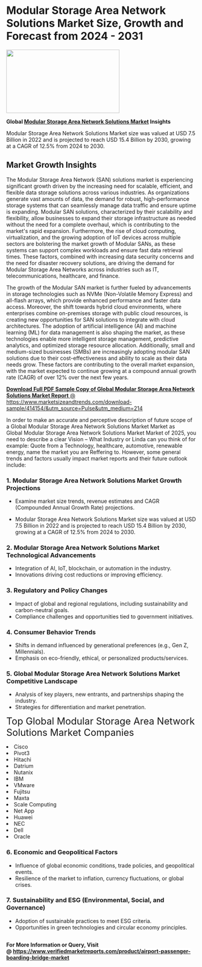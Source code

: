 <H1>Modular Storage Area Network Solutions Market Size, Growth and Forecast from 2024 - 2031</H1><img class="aligncenter size-medium wp-image-584254" src="https://thirdeyenews.in/wp-content/uploads/2024/09/Global-Market-Research-300x168.jpeg" alt="" width="300" height="168" /><p><strong>Global&nbsp;<a href="https://www.marketsizeandtrends.com/download-sample/414154/&amp;utm_source=Pulse&amp;utm_medium=214">Modular Storage Area Network Solutions Market</a> Insights</strong></p><p>Modular Storage Area Network Solutions Market size was valued at USD 7.5 Billion in 2022 and is projected to reach USD 15.4 Billion by 2030, growing at a CAGR of 12.5% from 2024 to 2030.</p><p><h2>Market Growth Insights</h2> <p>The Modular Storage Area Network (SAN) solutions market is experiencing significant growth driven by the increasing need for scalable, efficient, and flexible data storage solutions across various industries. As organizations generate vast amounts of data, the demand for robust, high-performance storage systems that can seamlessly manage data traffic and ensure uptime is expanding. Modular SAN solutions, characterized by their scalability and flexibility, allow businesses to expand their storage infrastructure as needed without the need for a complete overhaul, which is contributing to the market's rapid expansion. Furthermore, the rise of cloud computing, virtualization, and the growing adoption of IoT devices across multiple sectors are bolstering the market growth of Modular SANs, as these systems can support complex workloads and ensure fast data retrieval times. These factors, combined with increasing data security concerns and the need for disaster recovery solutions, are driving the demand for Modular Storage Area Networks across industries such as IT, telecommunications, healthcare, and finance.</p> <p><a href="#"></a></p> <p>The growth of the Modular SAN market is further fueled by advancements in storage technologies such as NVMe (Non-Volatile Memory Express) and all-flash arrays, which provide enhanced performance and faster data access. Moreover, the shift towards hybrid cloud environments, where enterprises combine on-premises storage with public cloud resources, is creating new opportunities for SAN solutions to integrate with cloud architectures. The adoption of artificial intelligence (AI) and machine learning (ML) for data management is also shaping the market, as these technologies enable more intelligent storage management, predictive analytics, and optimized storage resource allocation. Additionally, small and medium-sized businesses (SMBs) are increasingly adopting modular SAN solutions due to their cost-effectiveness and ability to scale as their data needs grow. These factors are contributing to the overall market expansion, with the market expected to continue growing at a compound annual growth rate (CAGR) of over 12% over the next few years.</p> <p><a href="#"></p><p><span class=""><strong>Download Full PDF Sample Copy of Global Modular Storage Area Network Solutions Market Report</strong> @ <a href="https://www.marketsizeandtrends.com/download-sample/414154/&amp;utm_source=Pulse&amp;utm_medium=214" target="_blank">https://www.marketsizeandtrends.com/download-sample/414154/&amp;utm_source=Pulse&amp;utm_medium=214</a></span></p><p>In order to make an accurate and perceptive description of future scope of a Global&nbsp;Modular Storage Area Network Solutions Market Market as Global&nbsp;Modular Storage Area Network Solutions Market Market of 2025, you need to describe a clear Vision &ndash; What Industry or Linda can you think of for example: Quote from a Technology, healthcare, automotive, renewable energy, name the market you are Reffering to. However, some general trends and factors usually impact market reports and their future outlook include:</p><h3>1.&nbsp;<strong>Modular Storage Area Network Solutions Market Growth Projections</strong></h3><ul><li>Examine market size trends, revenue estimates and CAGR (Compounded Annual Growth Rate) projections.</li><li><p>Modular Storage Area Network Solutions Market size was valued at USD 7.5 Billion in 2022 and is projected to reach USD 15.4 Billion by 2030, growing at a CAGR of 12.5% from 2024 to 2030.</p></li></ul><h3>2.&nbsp;<strong>Modular Storage Area Network Solutions Market Technological Advancements</strong></h3><ul><li>Integration of AI, IoT, blockchain, or automation in the industry.</li><li>Innovations driving cost reductions or improving efficiency.</li></ul><h3>3.&nbsp;<strong>Regulatory and Policy Changes</strong></h3><ul><li>Impact of global and regional regulations, including sustainability and carbon-neutral goals.</li><li>Compliance challenges and opportunities tied to government initiatives.</li></ul><h3>4.&nbsp;<strong>Consumer Behavior Trends</strong></h3><ul><li>Shifts in demand influenced by generational preferences (e.g., Gen Z, Millennials).</li><li>Emphasis on eco-friendly, ethical, or personalized products/services.</li></ul><h3>5.&nbsp;<strong>Global Modular Storage Area Network Solutions Market Competitive Landscape</strong></h3><ul><li>Analysis of key players, new entrants, and partnerships shaping the industry.</li><li>Strategies for differentiation and market penetration.</li></ul><p data-pm-slice="1 1 []"><span style="color: inherit; font-family: inherit; font-size: 25px;">Top Global Modular Storage Area Network Solutions Market Companies</span></p><div class="" data-test-id=""><p><li>Cisco</li><li> Pivot3</li><li> Hitachi</li><li> Datrium</li><li> Nutanix</li><li> IBM</li><li> VMware</li><li> Fujitsu</li><li> Maxta</li><li> Scale Computing</li><li> Net App</li><li> Huawei</li><li> NEC</li><li> Dell</li><li> Oracle</li></p></div><h3>6.&nbsp;<strong>Economic and Geopolitical Factors</strong></h3><ul><li>Influence of global economic conditions, trade policies, and geopolitical events.</li><li>Resilience of the market to inflation, currency fluctuations, or global crises.</li></ul><h3>7.&nbsp;<strong>Sustainability and ESG (Environmental, Social, and Governance)</strong></h3><ul><li>Adoption of sustainable practices to meet ESG criteria.</li><li>Opportunities in green technologies and circular economy principles.</li></ul><h2><strong style="font-size: 14px;">For More Information or Query, Visit @&nbsp;</strong><a style="background-color: #ffffff; font-size: 14px;" href="https://www.marketsizeandtrends.com/report/modular-storage-area-network-solutions-market/" target="_blank">https://www.verifiedmarketreports.com/product/airport-passenger-boarding-bridge-market</a></h2>
